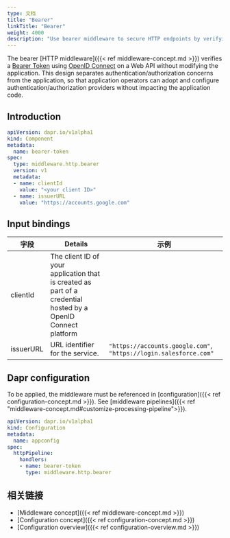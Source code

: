 ```yaml
---
type: 文档
title: "Bearer"
linkTitle: "Bearer"
weight: 4000
description: "Use bearer middleware to secure HTTP endpoints by verifying bearer tokens"
---
```


The bearer [HTTP middleware]({{< ref middleware-concept.md >}}) verifies a [Bearer Token](https://tools.ietf.org/html/rfc6750) using [OpenID Connect](https://openid.net/connect/) on a Web API without modifying the application. This design separates authentication/authorization concerns from the application, so that application operators can adopt and configure authentication/authorization providers without impacting the application code.

## Introduction

```yaml
apiVersion: dapr.io/v1alpha1
kind: Component
metadata:
  name: bearer-token
spec:
  type: middleware.http.bearer
  version: v1
  metadata:
  - name: clientId
    value: "<your client ID>"
  - name: issuerURL
    value: "https://accounts.google.com"
```
## Input bindings

| 字段        | Details                                                                                                       | 示例                                                                |
| --------- | ------------------------------------------------------------------------------------------------------------- | ----------------------------------------------------------------- |
| clientId  | The client ID of your application that is created as part of a credential hosted by a OpenID Connect platform |                                                                   |
| issuerURL | URL identifier for the service.                                                                               | `"https://accounts.google.com"`, `"https://login.salesforce.com"` |

## Dapr configuration

To be applied, the middleware must be referenced in [configuration]({{< ref configuration-concept.md >}}). See [middleware pipelines]({{< ref "middleware-concept.md#customize-processing-pipeline">}}).

```yaml
apiVersion: dapr.io/v1alpha1
kind: Configuration
metadata:
  name: appconfig
spec:
  httpPipeline:
    handlers:
    - name: bearer-token
      type: middleware.http.bearer
```

## 相关链接

- [Middleware concept]({{< ref middleware-concept.md >}})
- [Configuration concept]({{< ref configuration-concept.md >}})
- [Configuration overview]({{< ref configuration-overview.md >}})
